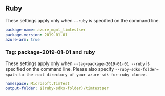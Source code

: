 ## Ruby

These settings apply only when `--ruby` is specified on the command line.

```yaml
package-name: azure_mgmt_timtestser
package-version: 2019-01-01
azure-arm: true
```

### Tag: package-2019-01-01 and ruby

These settings apply only when `--tag=package-2019-01-01 --ruby` is specified on the command line.
Please also specify `--ruby-sdks-folder=<path to the root directory of your azure-sdk-for-ruby clone>`.

```yaml $(tag) == 'package-2019-01-01' && $(ruby)
namespace: Microsoft.TimTest
output-folder: $(ruby-sdks-folder)/timtestser
```
